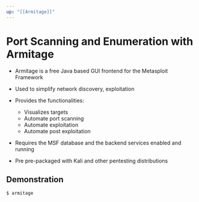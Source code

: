 ```yaml
---
up: "[[Armitage]]"
---
```


# Port Scanning and Enumeration with Armitage

- Armitage is a free Java based GUI frontend for the Metasploit Framework
- Used to simplify network discovery, exploitation

- Provides the functionalities:
	- Visualizes targets
	- Automate port scanning
	- Automate exploitation
	- Automate post exploitation
- Requires the MSF database and the backend services enabled and running
- Pre pre-packaged with Kali and other pentesting distributions

## Demonstration

```bash
$ armitage
```

 